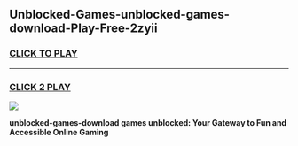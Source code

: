 
## Unblocked-Games-unblocked-games-download-Play-Free-2zyii
<h3>
<a href="https://premium76.site?title=unblocked-games-download&ref=09A">CLICK TO PLAY</a></h3>
<hr>

<h3>
<a href="https://premium76.site?title=unblocked-games-download&ref=09A">CLICK 2 PLAY</a>
  
</h3>

<a href="https://premium76.site?title=unblocked-games-download&ref=09A"><img src="https://clearcache.store/games.png"></a>


**unblocked-games-download games unblocked: Your Gateway to Fun and Accessible Online Gaming**
